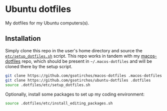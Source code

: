# Ubuntu dotfiles
My dotfiles for my Ubuntu computers(s).

## Installation
Simply clone this repo in the user's home directory and source the [`etc/setup_dotfiles.sh`](etc/setup_dotfiles.sh) script. This repo works in tandem with my [macos-dotfiles](https://github.com/gsotirchos/macos-dotfiles) repo, which should be present in `~/.macos-dotfiles` and will be cloned there by the setup script.
``` bash
git clone https://github.com/gsotirchos/macos-dotfiles .macos-dotfiles  # optionally
git clone https://github.com/gsotirchos/ubuntu-dotfiles .dotfiles
source .dotfiles/etc/setup_dotfiles.sh
```

Optionally, install some packages to set up my coding environment:
``` bash
source .dotfiles/etc/install_editing_packages.sh
```

